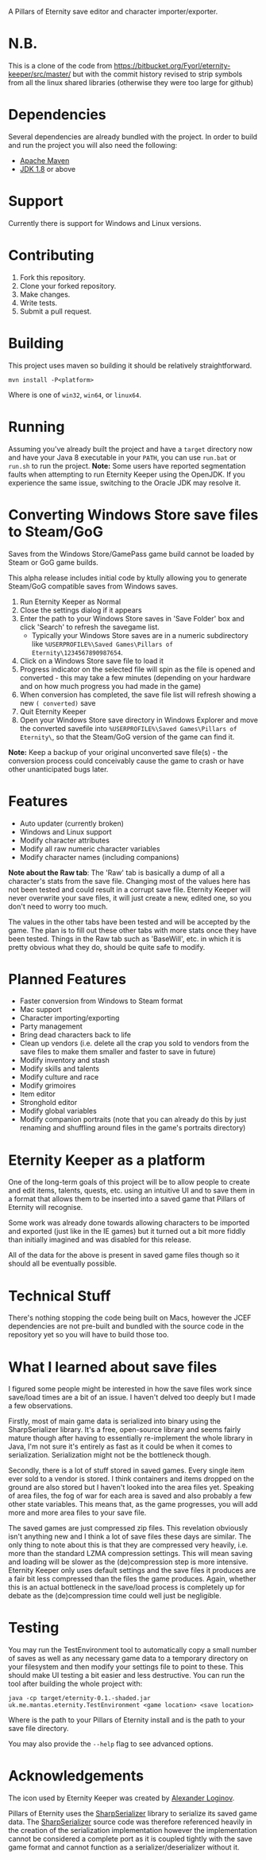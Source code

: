 A Pillars of Eternity save editor and character importer/exporter.

# N.B.
This is a clone of the code from https://bitbucket.org/Fyorl/eternity-keeper/src/master/ but with the commit history revised to strip symbols from all the linux shared libraries (otherwise they were too large for github)

# Dependencies
Several dependencies are already bundled with the project. In order to build and run the project you will also need the following:

* [Apache Maven](https://maven.apache.org/)
* [JDK 1.8](http://www.oracle.com/technetwork/java/javase/downloads/jdk8-downloads-2133151.html) or above

# Support
Currently there is support for Windows and Linux versions.

# Contributing
1. Fork this repository.
2. Clone your forked repository.
3. Make changes.
4. Write tests.
5. Submit a pull request.

# Building
This project uses maven so building it should be relatively straightforward.

	mvn install -P<platform>

Where *<platform>* is one of `win32`, `win64`, or `linux64`.

# Running
Assuming you've already built the project and have a `target` directory now and have your Java 8 executable in your `PATH`, you can use `run.bat` or `run.sh` to run the project.
**Note:** Some users have reported segmentation faults when attempting to run Eternity Keeper using the OpenJDK. If you experience the same issue, switching to the Oracle JDK may resolve it.

# Converting Windows Store save files to Steam/GoG
Saves from the Windows Store/GamePass game build cannot be loaded by Steam or GoG game builds.

This alpha release includes initial code by ktully allowing you to generate Steam/GoG compatible saves from Windows saves.

1. Run Eternity Keeper as Normal
1. Close the settings dialog if it appears
1. Enter the path to your Windows Store saves in 'Save Folder' box and click 'Search' to refresh the savegame list.
    * Typically your Windows Store saves are in a numeric subdirectory like `%USERPROFILE%\Saved Games\Pillars of Eternity\1234567890987654`.
1. Click on a Windows Store save file to load it
1. Progress indicator on the selected file will spin as the file is opened and converted - this may take a few minutes (depending on your hardware and on how much progress you had made in the game)
1. When conversion has completed, the save file list will refresh showing a new `( converted)` save
1. Quit Eternity Keeper
1. Open your Windows Store save directory in Windows Explorer and move the converted savefile into `%USERPROFILE%\Saved Games\Pillars of Eternity\`, so that the Steam/GoG version of the game can find it.

**Note:** Keep a backup of your original unconverted save file(s) - the conversion process could conceivably cause the game to crash or have other unanticipated bugs later.


# Features

* Auto updater (currently broken)
* Windows and Linux support
* Modify character attributes
* Modify all raw numeric character variables
* Modify character names (including companions)

**Note about the Raw tab**: The 'Raw' tab is basically a dump of all a character's stats from the save file. Changing most of the values here has not been tested and could result in a corrupt save file. Eternity Keeper will never overwrite your save files, it will just create a new, edited one, so you don't need to worry too much.

The values in the other tabs have been tested and will be accepted by the game. The plan is to fill out these other tabs with more stats once they have been tested. Things in the Raw tab such as 'BaseWill', etc. in which it is pretty obvious what they do, should be quite safe to modify.

# Planned Features
* Faster conversion from Windows to Steam format
* Mac support
* Character importing/exporting
* Party management
* Bring dead characters back to life
* Clean up vendors (i.e. delete all the crap you sold to vendors from the save files to make them smaller and faster to save in future)
* Modify inventory and stash
* Modify skills and talents
* Modify culture and race
* Modify grimoires
* Item editor
* Stronghold editor
* Modify global variables
* Modify companion portraits (note that you can already do this by just renaming and shuffling around files in the game's portraits directory)

# Eternity Keeper as a platform
One of the long-term goals of this project will be to allow people to create and edit items, talents, quests, etc. using an intuitive UI and to save them in a format that allows them to be inserted into a saved game that Pillars of Eternity will recognise.

Some work was already done towards allowing characters to be imported and exported (just like in the IE games) but it turned out a bit more fiddly than initially imagined and was disabled for this release.

All of the data for the above is present in saved game files though so it should all be eventually possible.

# Technical Stuff
There's nothing stopping the code being built on Macs, however the JCEF dependencies are not pre-built and bundled with the source code in the repository yet so you will have to build those too.

# What I learned about save files
I figured some people might be interested in how the save files work since save/load times are a bit of an issue. I haven't delved too deeply but I made a few observations.

Firstly, most of main game data is serialized into binary using the SharpSerializer library. It's a free, open-source library and seems fairly mature though after having to essentially re-implement the whole library in Java, I'm not sure it's entirely as fast as it could be when it comes to serialization. Serialization might not be the bottleneck though.

Secondly, there is a lot of stuff stored in saved games. Every single item ever sold to a vendor is stored. I think containers and items dropped on the ground are also stored but I haven't looked into the area files yet. Speaking of area files, the fog of war for each area is saved and also probably a few other state variables. This means that, as the game progresses, you will add more and more area files to your save file.

The saved games are just compressed zip files. This revelation obviously isn't anything new and I think a lot of save files these days are similar. The only thing to note about this is that they are compressed very heavily, i.e. more than the standard LZMA compression settings. This will mean saving and loading will be slower as the (de)compression step is more intensive. Eternity Keeper only uses default settings and the save files it produces are a fair bit less compressed than the files the game produces. Again, whether this is an actual bottleneck in the save/load process is completely up for debate as the (de)compression time could well just be negligible.


# Testing
You may run the TestEnvironment tool to automatically copy a small number of saves as well as any necessary game data to a temporary directory on your filesystem and then modify your settings file to point to these. This should make UI testing a bit easier and less destructive. You can run the tool after building the whole project with:

	java -cp target/eternity-0.1.-shaded.jar uk.me.mantas.eternity.TestEnvironment <game location> <save location>

Where *<game location>* is the path to your Pillars of Eternity install and *<save location>* is the path to your save file directory.

You may also provide the `--help` flag to see advanced options.

# Acknowledgements
The icon used by Eternity Keeper was created by [Alexander Loginov](http://alexanderloginov.deviantart.com/).

Pillars of Eternity uses the [SharpSerializer](http://www.sharpserializer.com/) library to serialize its saved game data. The [SharpSerializer](http://www.sharpserializer.com/) source code was therefore referenced heavily in the creation of the serialization implementation however the implementation cannot be considered a complete port as it is coupled tightly with the save game format and cannot function as a serializer/deserializer without it.
